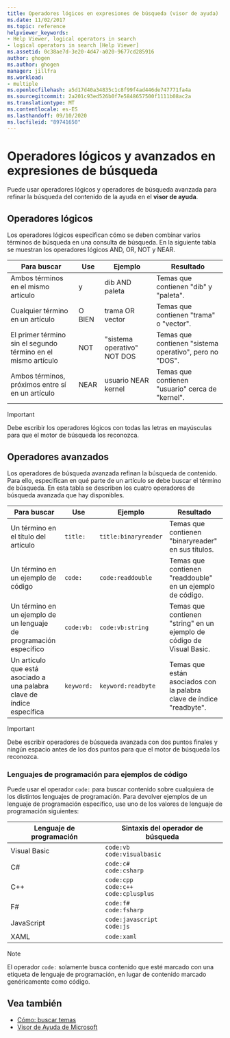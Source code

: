 ```yaml
---
title: Operadores lógicos en expresiones de búsqueda (visor de ayuda)
ms.date: 11/02/2017
ms.topic: reference
helpviewer_keywords:
- Help Viewer, logical operators in search
- logical operators in search [Help Viewer]
ms.assetid: 0c38ae7d-3e20-4d47-a020-9677cd285916
author: ghogen
ms.author: ghogen
manager: jillfra
ms.workload:
- multiple
ms.openlocfilehash: a5d17d40a34835c1c8f99f4ad446de747771fa4a
ms.sourcegitcommit: 2a201c93ed526b0f7e5848657500f1111b08ac2a
ms.translationtype: MT
ms.contentlocale: es-ES
ms.lasthandoff: 09/10/2020
ms.locfileid: "89741650"
---
```

# <a name="logical-and-advanced-operators-in-search-expressions"></a>Operadores lógicos y avanzados en expresiones de búsqueda

Puede usar operadores lógicos y operadores de búsqueda avanzada para refinar la búsqueda del contenido de la ayuda en el **visor de ayuda**.

## <a name="logical-operators"></a>Operadores lógicos

Los operadores lógicos especifican cómo se deben combinar varios términos de búsqueda en una consulta de búsqueda. En la siguiente tabla se muestran los operadores lógicos AND, OR, NOT y NEAR.

|Para buscar|Use|Ejemplo|Resultado|
|-------------------|---------|-------------|------------|
|Ambos términos en el mismo artículo|y|dib AND paleta|Temas que contienen "dib" y "paleta".|
|Cualquier término en un artículo|O BIEN|trama OR vector|Temas que contienen "trama" o "vector".|
|El primer término sin el segundo término en el mismo artículo|NOT|"sistema operativo" NOT DOS|Temas que contienen "sistema operativo", pero no "DOS".|
|Ambos términos, próximos entre sí en un artículo|NEAR|usuario NEAR kernel|Temas que contienen "usuario" cerca de "kernel".|

> [!IMPORTANT]
> Debe escribir los operadores lógicos con todas las letras en mayúsculas para que el motor de búsqueda los reconozca.

## <a name="advanced-operators"></a>Operadores avanzados

Los operadores de búsqueda avanzada refinan la búsqueda de contenido. Para ello, especifican en qué parte de un artículo se debe buscar el término de búsqueda. En esta tabla se describen los cuatro operadores de búsqueda avanzada que hay disponibles.

|Para buscar|Use|Ejemplo|Resultado|
|-------------------|---------|-------------|------------|
|Un término en el título del artículo|`title:`|`title:binaryreader`|Temas que contienen "binaryreader" en sus títulos.|
|Un término en un ejemplo de código|`code:`|`code:readdouble`|Temas que contienen "readdouble" en un ejemplo de código.|
|Un término en un ejemplo de un lenguaje de programación específico|`code:vb:`|`code:vb:string`|Temas que contienen "string" en un ejemplo de código de Visual Basic.|
|Un artículo que está asociado a una palabra clave de índice específica|`keyword:`|`keyword:readbyte`|Temas que están asociados con la palabra clave de índice "readbyte".|

> [!IMPORTANT]
> Debe escribir operadores de búsqueda avanzada con dos puntos finales y ningún espacio antes de los dos puntos para que el motor de búsqueda los reconozca.

### <a name="programming-languages-for-code-examples"></a>Lenguajes de programación para ejemplos de código

Puede usar el operador `code:` para buscar contenido sobre cualquiera de los distintos lenguajes de programación. Para devolver ejemplos de un lenguaje de programación específico, use uno de los valores de lenguaje de programación siguientes:

|Lenguaje de programación|Sintaxis del operador de búsqueda|
| - |---------|
|Visual Basic|`code:vb`<br/>`code:visualbasic`|
|C#|`code:c#`<br/>`code:csharp`|
|C++|`code:cpp`<br/>`code:c++`<br/>`code:cplusplus`|
|F#|`code:f#`<br/>`code:fsharp`|
|JavaScript|`code:javascript`<br/>`code:js`|
|XAML|`code:xaml`|

> [!NOTE]
> El operador `code:` solamente busca contenido que esté marcado con una etiqueta de lenguaje de programación, en lugar de contenido marcado genéricamente como código.

## <a name="see-also"></a>Vea también

- [Cómo: buscar temas](../help-viewer/find-topics.md)
- [Visor de Ayuda de Microsoft](../help-viewer/overview.md)
